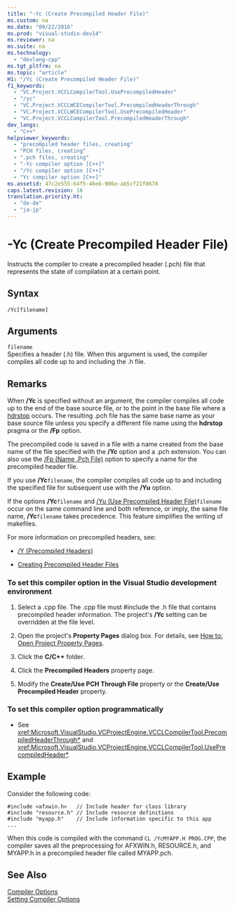 ```yaml
---
title: "-Yc (Create Precompiled Header File)"
ms.custom: na
ms.date: "09/22/2016"
ms.prod: "visual-studio-dev14"
ms.reviewer: na
ms.suite: na
ms.technology: 
  - "devlang-cpp"
ms.tgt_pltfrm: na
ms.topic: "article"
H1: "/Yc (Create Precompiled Header File)"
f1_keywords: 
  - "VC.Project.VCCLCompilerTool.UsePrecompiledHeader"
  - "/yc"
  - "VC.Project.VCCLWCECompilerTool.PrecompiledHeaderThrough"
  - "VC.Project.VCCLWCECompilerTool.UsePrecompiledHeader"
  - "VC.Project.VCCLCompilerTool.PrecompiledHeaderThrough"
dev_langs: 
  - "C++"
helpviewer_keywords: 
  - "precompiled header files, creating"
  - "PCH files, creating"
  - ".pch files, creating"
  - "-Yc compiler option [C++]"
  - "/Yc compiler option [C++]"
  - "Yc compiler option [C++]"
ms.assetid: 47c2e555-b4f5-46e6-906e-ab5cf21f0678
caps.latest.revision: 16
translation.priority.ht: 
  - "de-de"
  - "ja-jp"
---
```

# -Yc (Create Precompiled Header File)
Instructs the compiler to create a precompiled header (.pch) file that represents the state of compilation at a certain point.  
  
## Syntax  
  
```  
/Yc[filename]  
```  
  
## Arguments  
 `filename`  
 Specifies a header (.h) file. When this argument is used, the compiler compiles all code up to and including the .h file.  
  
## Remarks  
 When **/Yc** is specified without an argument, the compiler compiles all code up to the end of the base source file, or to the point in the base file where a [hdrstop](../vs140/hdrstop.md) occurs. The resulting .pch file has the same base name as your base source file unless you specify a different file name using the **hdrstop** pragma or the **/Fp** option.  
  
 The precompiled code is saved in a file with a name created from the base name of the file specified with the **/Yc** option and a .pch extension. You can also use the [/Fp (Name .Pch File)](../vs140/-fp--name-.pch-file-.md) option to specify a name for the precompiled header file.  
  
 If you use **/Yc**`filename`, the compiler compiles all code up to and including the specified file for subsequent use with the **/Yu** option.  
  
 If the options **/Yc**`filename` and [/Yu (Use Precompiled Header File)](../vs140/-yu--use-precompiled-header-file-.md)`filename` occur on the same command line and both reference, or imply, the same file name, **/Yc**`filename` takes precedence. This feature simplifies the writing of makefiles.  
  
 For more information on precompiled headers, see:  
  
-   [/Y (Precompiled Headers)](../vs140/-y--precompiled-headers-.md)  
  
-   [Creating Precompiled Header Files](../vs140/creating-precompiled-header-files.md)  
  
### To set this compiler option in the Visual Studio development environment  
  
1.  Select a .cpp file. The .cpp file must #include the .h file that contains precompiled header information. The project's **/Yc** setting can be overridden at the file level.  
  
2.  Open the project's **Property Pages** dialog box. For details, see [How to: Open Project Property Pages](../vs140/how-to--open-project-property-pages.md).  
  
3.  Click the **C/C++** folder.  
  
4.  Click the **Precompiled Headers** property page.  
  
5.  Modify the **Create/Use PCH Through File** property or the **Create/Use Precompiled Header** property.  
  
### To set this compiler option programmatically  
  
-   See <xref:Microsoft.VisualStudio.VCProjectEngine.VCCLCompilerTool.PrecompiledHeaderThrough*> and <xref:Microsoft.VisualStudio.VCProjectEngine.VCCLCompilerTool.UsePrecompiledHeader*>.  
  
## Example  
 Consider the following code:  
  
```  
#include <afxwin.h>   // Include header for class library  
#include "resource.h" // Include resource definitions  
#include "myapp.h"    // Include information specific to this app  
...  
```  
  
 When this code is compiled with the command `CL /YcMYAPP.H PROG.CPP`, the compiler saves all the preprocessing for AFXWIN.h, RESOURCE.h, and MYAPP.h in a precompiled header file called MYAPP.pch.  
  
## See Also  
 [Compiler Options](../vs140/compiler-options.md)   
 [Setting Compiler Options](../vs140/setting-compiler-options.md)